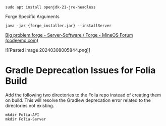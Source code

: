 ```
sudo apt install openjdk-21-jre-headless
```

Forge Specific Arguments   
```
java -jar {forge_installer.jar} --installServer
```

[Big problem forge - Server-Software / Forge - MineOS Forum (codeemo.com)](https://discourse.codeemo.com/t/big-problem-forge/5762/18)

![[Pasted image 20240308005844.png]]


# Gradle Deprecation Issues for Folia Build
Add the following two directories to the Folia repo instead of creating them on build. This will resolve the Gradlew deprecation error related to the directories not existing.
```
mkdir Folia-API
mkdir Folia-Server
```
